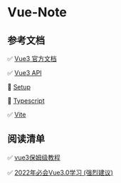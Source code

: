 # Vue-Note

## 参考文档

✅ [Vue3 官方文档](https://v3.cn.vuejs.org/)

✅ [Vue3 API](https://v3.cn.vuejs.org/api/)

  🔆 [Setup](https://v3.cn.vuejs.org/guide/composition-api-setup.html#%E5%8F%82%E6%95%B0)
  
  🔆 [Typescript](https://v3.cn.vuejs.org/guide/typescript-support.html#typescript-%E6%94%AF%E6%8C%81)

✅ [Vite](https://cn.vitejs.dev/)

## 阅读清单

✅ [vue3保姆级教程](https://juejin.cn/post/7030992475271495711)

✅ [2022年必会Vue3.0学习 (强烈建议)](https://juejin.cn/post/7057325585705467918)
